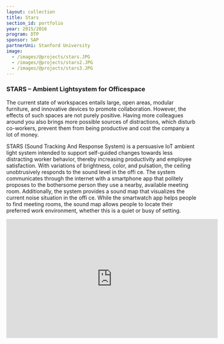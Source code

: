 ```yaml
---
layout: collection
title: Stars
section_id: portfolio
year: 2015/2016
program: DTP
sponsor: SAP
partnerUni: Stanford University
image:
  - /images/@projects/stars.JPG
  - /images/@projects/stars2.JPG
  - /images/@projects/stars3.JPG
---
```


### STARS – Ambient Lightsystem for Officespace

The current state of workspaces entails large, open areas, modular furniture, and innovative devices to promote collaboration. However, the effects of such spaces are not purely positive. Having more colleagues around you also brings more possible sources of distractions, which disturb co-workers, prevent them from being productive  and cost the company a lot of money.

STARS (Sound Tracking And Response System) is a persuasive IoT ambient light system intended to support self-guided changes towards less distracting worker behavior, thereby increasing productivity and employee satisfaction. With variations of brightness, color, and pulsation, the ceiling unobtrusively responds to the sound level in the offi ce. The system communicates through the internet with a smartphone app that politely proposes to the bothersome person they use a nearby, available meeting room. Additionally, the system provides a sound map that visualizes the current noise situation in the offi ce. While the smartwatch app helps people to find meeting rooms, the sound map allows people to locate their preferred work  environment, whether this is a quiet or busy of setting.

<iframe width="560" height="315" src="https://www.youtube.com/embed/aRCl1EFWlGw" frameborder="0" allow="accelerometer; autoplay; encrypted-media; gyroscope; picture-in-picture" allowfullscreen></iframe>
